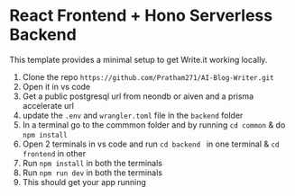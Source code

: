# React Frontend + Hono Serverless Backend
This template provides a minimal setup to get Write.it working locally.

1. Clone the repo ``https://github.com/Pratham271/AI-Blog-Writer.git``
2. Open it in vs code
3. Get a public postgresql url from neondb or aiven and a prisma accelerate url
4. update the ``.env`` and ``wrangler.toml`` file in the ``backend`` folder
5. In a terminal go to the commmon folder and by running ``cd common`` & do ``npm install``
6. Open 2 terminals in vs code and run ``cd backend `` in one terminal & ``cd frontend`` in other
7. Run ``npm install`` in both the terminals
8. Run ``npm run dev`` in both the terminals
9. This should get your app running
